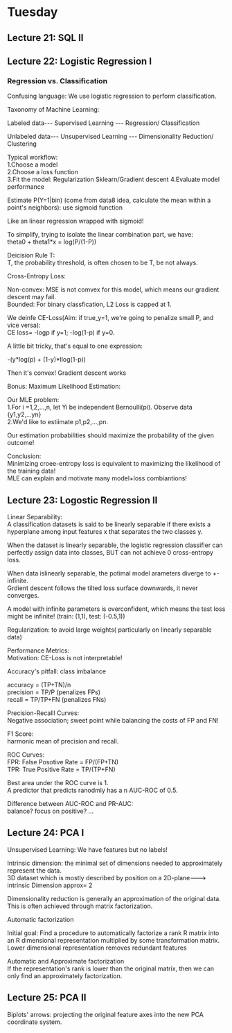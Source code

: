 # Tuesday

## Lecture 21: SQL II  

## Lecture 22: Logistic Regression I

### Regression vs. Classification  
Confusing language: We use logistic regression to perform classification.

Taxonomy of Machine Learning:

Labeled data--- Supervised Learning --- Regression/ Classification 

Unlabeled data--- Unsupervised Learning --- Dimensionality Reduction/ Clustering  

Typical workflow:  
1.Choose a model  
2.Choose a loss function  
3.Fit the model: Regularization Sklearn/Gradient descent
4.Evaluate model performance  

Estimate P(Y=1|bin) (come from data8 idea, calculate the mean within a point's neighbors): use sigmoid function  

Like an linear regression wrapped with sigmoid!  


To simplify, trying to isolate the linear combination part, we have:  
theta0 + theta1*x = log(P/(1-P))  

Deicision Rule T:  
T, the probability threshold, is often chosen to be T, be not always.  

Cross-Entropy Loss:  

Non-convex: MSE is not comvex for this model, which means our gradient descent may fail.  
Bounded: For binary classfication, L2 Loss is capped at 1.  

We deinfe CE-Loss(Aim: if true_y=1, we're going to penalize small P, and vice versa):  
CE loss= -logp if y=1; -log(1-p) if y=0.  

A little bit tricky, that's equal to one expression:  

-(y*log(p) + (1-y)*llog(1-p))  

Then it's convex! Gradient descent works  

Bonus: Maximum Likelihood Estimation:  

Our MLE problem:  
1.For i =1,2,...,n, let Yi be independent Bernoulli(pi). Observe data {y1,y2,...yn}  
2.We'd like to estiimate p1,p2,...,pn.

Our estimation probabilities should maximize the probability of the given outcome!  

Conclusion:  
Minimizing croee-entropy loss is equivalent to maximizing the likelihood of the training data!  
MLE can explain and motivate many model+loss combiantions!  

## Lecture 23: Logostic Regression II  

Linear Separability:  
A classification datasets is said to be linearly separable if there exists a hyperplane among input features x that separates the two classes y.  

When the dataset is linearly separable, the logistic regression classifier can perfectly assign data into classes, BUT can not achieve 0 cross-entropy loss.  

When data islinearly separable, the potimal model arameters diverge to +-infinite.  
Grdient descent follows the tilted loss surface downwards, it never converges.  

A model with infinite parameters is overconfident, which means the test loss might be infinite! (train: (1,1), test: (-0.5,1))  

Regularization: to avoid large weights( particularly on linearly separable data)  


Performance Metrics:  
Motivation: CE-Loss is not interpretable!  

Accuracy's pitfall: class imbalance  

accuracy = (TP+TN)/n  
precision = TP/P (penalizes FPs)  
recall = TP/TP+FN (penalizes FNs)  

Precision-Recalll Curves:  
Negative association; sweet point while balancing the costs of FP and FN!  

F1 Score:  
harmonic mean of precision and recall.  

ROC Curves:  
FPR: False Posotive Rate = FP/(FP+TN)  
TPR: True Positive Rate = TP/(TP+FN)  

Best area under the ROC curve is 1.  
A predictor that predicts ranodmly has a n AUC-ROC of 0.5.  

Difference between AUC-ROC and PR-AUC:  
balance? focus on positive? ...  


## Lecture 24: PCA I  

Unsupervised Learning: We have features but no labels!  

Intrinsic dimension: the minimal set of dimensions needed to approximately represent the data.  
3D dataset which is mostly described by position on a 2D-plane---> intrinsic Dimension approx= 2  

Dimensionality reduction is generally an approximation of the original data. This is often achieved through matrix factorization.  

Automatic factorization  

Initial goal: Find a procedure to automatically factorize a rank R matrix into an R dimensional representation multiplied by some transformation matrix.  
Lower dimensional representation removes redundant features  

Automatic and Approximate factorization  
If the representation's rank is lower than the original matrix, then we can only find an approximately factorization.  

## Lecture 25: PCA II  

Biplots' arrows: projecting the original feature axes into the new PCA coordinate system.  










